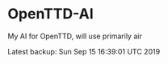 # OpenTTD-AI
My AI for OpenTTD, will use primarily air

Latest backup: Sun Sep 15 16:39:01 UTC 2019
